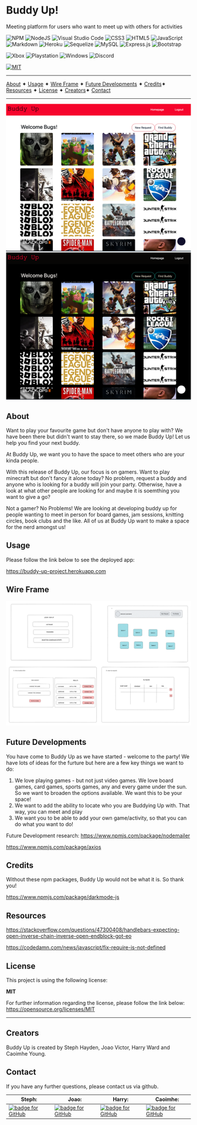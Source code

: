 # Buddy Up!

Meeting platform for users who want to meet up with others for activities

![NPM](https://img.shields.io/badge/NPM-%23000000.svg?style=for-the-badge&logo=npm&logoColor=white) ![NodeJS](https://img.shields.io/badge/node.js-6DA55F?style=for-the-badge&logo=node.js&logoColor=white) ![Visual Studio Code](https://img.shields.io/badge/Visual%20Studio%20Code-0078d7.svg?style=for-the-badge&logo=visual-studio-code&logoColor=white) ![CSS3](https://img.shields.io/badge/css3-%231572B6.svg?style=for-the-badge&logo=css3&logoColor=white) ![HTML5](https://img.shields.io/badge/html5-%23E34F26.svg?style=for-the-badge&logo=html5&logoColor=white) ![JavaScript](https://img.shields.io/badge/javascript-%23323330.svg?style=for-the-badge&logo=javascript&logoColor=%23F7DF1E) ![Markdown](https://img.shields.io/badge/markdown-%23000000.svg?style=for-the-badge&logo=markdown&logoColor=white) ![Heroku](https://img.shields.io/badge/heroku-%23430098.svg?style=for-the-badge&logo=heroku&logoColor=white) ![Sequelize](https://img.shields.io/badge/Sequelize-52B0E7?style=for-the-badge&logo=Sequelize&logoColor=white) ![MySQL](https://img.shields.io/badge/mysql-%2300f.svg?style=for-the-badge&logo=mysql&logoColor=white) ![Express.js](https://img.shields.io/badge/express.js-%23404d59.svg?style=for-the-badge&logo=express&logoColor=%2361DAFB) ![Bootstrap](https://img.shields.io/badge/bootstrap-%23563D7C.svg?style=for-the-badge&logo=bootstrap&logoColor=white)

![Xbox](https://img.shields.io/badge/Xbox-%23107C10.svg?style=for-the-badge&logo=Xbox&logoColor=white) ![Playstation](https://img.shields.io/badge/Playstation-003791?style=for-the-badge&logo=playstation&logoColor=white) ![Windows](https://img.shields.io/badge/Windows-0078D6?style=for-the-badge&logo=windows&logoColor=white) ![Discord](https://img.shields.io/badge/Discord-%235865F2.svg?style=for-the-badge&logo=discord&logoColor=white)

[![MIT](https://img.shields.io/badge/License-MIT-yellow?style=for-the-badge)](https://opensource.org/licenses/MIT)

---

[About](#about) ✦ [Usage](#usage) ✦ [Wire Frame](#wire-frame) ✦ [Future Developments](#future-developments) ✦ [Credits](#credits)✦ [Resources](#resources) ✦ [License](#license) ✦ [Creators](#creators)✦ [Contact](#contact)

---

![Buddy Up home page - light theme](public/assets/img/Buddy%20up%20home%20narrow.png)![Buddy Up home page - dark theme](public/assets/img/buddy%20up%20narrow%20-%20dark.png)

## About

Want to play your favourite game but don't have anyone to play with? We have been there but didn't want to stay there, so we made Buddy Up! Let us help you find your next buddy.

At Buddy Up, we want you to have the space to meet others who are your kinda people.

With this release of Buddy Up, our focus is on gamers. Want to play minecraft but don't fancy it alone today? No problem, request a buddy and anyone who is looking for a buddy will join your party. Otherwise, have a look at what other people are looking for and maybe it is soemthing you want to give a go?

Not a gamer? No Problems! We are looking at developing buddy up for people wanting to meet in person for board games, jam sessions, knitting circles, book clubs and the like. All of us at Buddy Up want to make a space for the nerd amongst us!

## Usage

Please follow the link below to see the deployed app:

https://buddy-up-project.herokuapp.com

## Wire Frame

![This image shows our initital wire frames for the app](public/assets/img/buddy%20up%20-%20wire%20frame.png)

## Future Developments

You have come to Buddy Up as we have started - welcome to the party! We have lots of ideas for the furture but here are a few key things we want to do:

1. We love playing games - but not just video games. We love board games, card games, sports games, any and every game under the sun. So we want to broaden the options available. We want this to be your space!
2. We want to add the ability to locate who you are Buddying Up with. That way, you can meet and play
3. We want you to be able to add your own game/activity, so that you can do what you want to do!

Future Development research:
https://www.npmjs.com/package/nodemailer

https://www.npmjs.com/package/axios

## Credits

Without these npm packages, Buddy Up would not be what it is. So thank you!

https://www.npmjs.com/package/darkmode-js

## Resources

https://stackoverflow.com/questions/47300408/handlebars-expecting-open-inverse-chain-inverse-open-endblock-got-eo

https://codedamn.com/news/javascript/fix-require-is-not-defined

## License

This project is using the following license:

**MIT**

For further information regarding the license, please follow the link below:
https://opensource.org/licenses/MIT

---

## Creators

Buddy Up is created by Steph Hayden, Joao Victor, Harry Ward and Caoimhe Young.

## Contact

If you have any further questions, please contact us via github.

| Steph:                                                                                                                                                                                             | Joao:                                                                                                                                                                                             | Harry:                                                                                                                                                                                               | Caoimhe:                                                                                                                                                                                             |
| -------------------------------------------------------------------------------------------------------------------------------------------------------------------------------------------------- | ------------------------------------------------------------------------------------------------------------------------------------------------------------------------------------------------- | ---------------------------------------------------------------------------------------------------------------------------------------------------------------------------------------------------- | ---------------------------------------------------------------------------------------------------------------------------------------------------------------------------------------------------- |
| <a href="https://github.com/stephaneeh"><img alt="badge for GitHub" src="https://img.shields.io/badge/github-%23121011.svg?style=for-the-badge&logo=github&logoColor=white" target="_blank" /></a> | <a href="https://github.com/JoeVictor"><img alt="badge for GitHub" src="https://img.shields.io/badge/github-%23121011.svg?style=for-the-badge&logo=github&logoColor=white" target="_blank" /></a> | <a href="https://github.com/HarryWard-15"><img alt="badge for GitHub" src="https://img.shields.io/badge/github-%23121011.svg?style=for-the-badge&logo=github&logoColor=white" target="_blank" /></a> | <a href="https://github.com/caoimhejyoti"><img alt="badge for GitHub" src="https://img.shields.io/badge/github-%23121011.svg?style=for-the-badge&logo=github&logoColor=white" target="_blank" /></a> |
